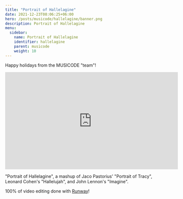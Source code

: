 ```yaml
---
title: "Portrait of Hallelagine"
date: 2021-12-23T08:06:25+06:00
hero: /posts/musicode/hallelagine/banner.png
description: Portrait of Hallelagine
menu:
  sidebar:
    name: Portrait of Hallelagine
    identifier: hallelagine
    parent: musicode
    weight: 10
---
```


Happy holidays from the MUSICODE "team"!

<iframe width="560" height="315" src="https://www.youtube.com/embed/6O3c-j2ySIE" title="YouTube video player" frameborder="0" allow="accelerometer; autoplay; clipboard-write; encrypted-media; gyroscope; picture-in-picture" allowfullscreen></iframe>

"Portrait of Hallelagine", a mashup of Jaco Pastorius' "Portrait of Tracy", Leonard Cohen's "Hallelujah", and John Lennon's "Imagine".

100% of video editing done with [Runway](https://runwayml.com/)!
